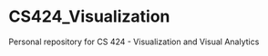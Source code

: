 CS424_Visualization
===================

Personal repository for CS 424 - Visualization and Visual Analytics
